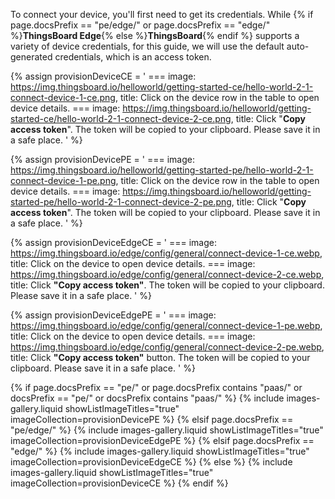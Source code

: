 To connect your device, you'll first need to get its credentials. 
While {% if page.docsPrefix == "pe/edge/" or page.docsPrefix == "edge/" %}**ThingsBoard Edge**{% else %}**ThingsBoard**{% endif %} supports a variety of device credentials, for this guide, 
we will use the default auto-generated credentials, which is an access token.  

{% assign provisionDeviceCE = '
    ===
        image: https://img.thingsboard.io/helloworld/getting-started-ce/hello-world-2-1-connect-device-1-ce.png,
        title: Click on the device row in the table to open device details.
    ===
        image: https://img.thingsboard.io/helloworld/getting-started-ce/hello-world-2-1-connect-device-2-ce.png,
        title: Click "**Copy access token**". The token will be copied to your clipboard. Please save it in a safe place.
    '
%}

{% assign provisionDevicePE = '
    ===
        image: https://img.thingsboard.io/helloworld/getting-started-pe/hello-world-2-1-connect-device-1-pe.png,
        title: Click on the device row in the table to open device details.
    ===
        image: https://img.thingsboard.io/helloworld/getting-started-pe/hello-world-2-1-connect-device-2-pe.png,
        title: Click "**Copy access token**". The token will be copied to your clipboard. Please save it in a safe place.
    '
%}

{% assign provisionDeviceEdgeCE = '
    ===
        image: https://img.thingsboard.io/edge/config/general/connect-device-1-ce.webp,
        title: Click on the device to open device details.
    ===
        image: https://img.thingsboard.io/edge/config/general/connect-device-2-ce.webp,
        title: Click **"Copy access token"**. The token will be copied to your clipboard. Please save it in a safe place.
'
%}

{% assign provisionDeviceEdgePE = '
    ===
        image: https://img.thingsboard.io/edge/config/general/connect-device-1-pe.webp,
        title: Click on the device to open device details.
    ===
        image: https://img.thingsboard.io/edge/config/general/connect-device-2-pe.webp,
        title: Click **"Copy access token"** button. The token will be copied to your clipboard. Please save it in a safe place.
'
%}

{% if page.docsPrefix == "pe/" or page.docsPrefix contains "paas/" or docsPrefix == "pe/" or docsPrefix contains "paas/" %}
    {% include images-gallery.liquid showListImageTitles="true" imageCollection=provisionDevicePE %}
{% elsif page.docsPrefix == "pe/edge/" %}
    {% include images-gallery.liquid showListImageTitles="true" imageCollection=provisionDeviceEdgePE %}
{% elsif page.docsPrefix == "edge/" %}
    {% include images-gallery.liquid showListImageTitles="true" imageCollection=provisionDeviceEdgeCE %}
{% else %}
    {% include images-gallery.liquid showListImageTitles="true" imageCollection=provisionDeviceCE %}
{% endif %} 